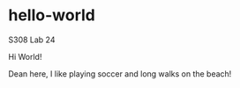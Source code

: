 # hello-world
S308 Lab 24

Hi World!

Dean here, I like playing soccer and long walks on the beach!
